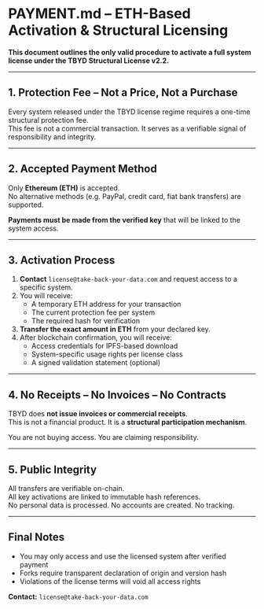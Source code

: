 # PAYMENT.md – ETH-Based Activation & Structural Licensing

**This document outlines the only valid procedure to activate a full system license under the TBYD Structural License v2.2.**

---

## 1. Protection Fee – Not a Price, Not a Purchase

Every system released under the TBYD license regime requires a one-time structural protection fee.  
This fee is not a commercial transaction. It serves as a verifiable signal of responsibility and integrity.

---

## 2. Accepted Payment Method

Only **Ethereum (ETH)** is accepted.  
No alternative methods (e.g. PayPal, credit card, fiat bank transfers) are supported.

**Payments must be made from the verified key** that will be linked to the system access.

---

## 3. Activation Process

1. **Contact** `license@take-back-your-data.com` and request access to a specific system.
2. You will receive:
   - A temporary ETH address for your transaction
   - The current protection fee per system
   - The required hash for verification
3. **Transfer the exact amount in ETH** from your declared key.
4. After blockchain confirmation, you will receive:
   - Access credentials for IPFS-based download
   - System-specific usage rights per license class
   - A signed validation statement (optional)

---

## 4. No Receipts – No Invoices – No Contracts

TBYD does **not issue invoices or commercial receipts**.  
This is not a financial product. It is a **structural participation mechanism**.

You are not buying access. You are claiming responsibility.

---

## 5. Public Integrity

All transfers are verifiable on-chain.  
All key activations are linked to immutable hash references.  
No personal data is processed. No accounts are created. No tracking.

---

## Final Notes

- You may only access and use the licensed system after verified payment  
- Forks require transparent declaration of origin and version hash  
- Violations of the license terms will void all access rights

**Contact:** `license@take-back-your-data.com`
